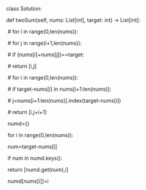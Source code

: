class Solution:

  def twoSum(self, nums: List[int], target: int) -> List[int]:

​    \# for i in range(0,len(nums)):

​    \#   for j in range(i+1,len(nums)):

​    \#     if (nums[i]+nums[j])==target:

​    \#       return [i,j]

​    \# for i in range(0,len(nums)):

​    \#   if target-nums[i] in nums[i+1:len(nums)]:

​    \#     j=nums[i+1:len(nums)].index(target-nums[i])

​    \#     return [i,j+i+1]

​    numd={}

​    for i in range(0,len(nums)):

​      num=target-nums[i]

​      if num in numd.keys():

​        return [numd.get(num),i]

​      numd[nums[i]]=i